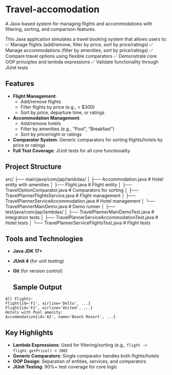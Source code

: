 # Travel-accomodation
A Java-based system for managing flights and accommodations with filtering, sorting, and comparison features.

This Java application simulates a travel booking system that allows users to:
✅ Manage flights (add/remove, filter by price, sort by price/ratings)
✅ Manage accommodations (filter by amenities, sort by price/ratings)
✅ Compare travel options using flexible comparators
✅ Demonstrate core OOP principles and lambda expressions
✅ Validate functionality through JUnit tests

## Features
- **Flight Management**: 
  - Add/remove flights
  - Filter flights by price (e.g., < $300)
  - Sort by price, departure time, or ratings
- **Accommodation Management**:
  - Add/remove hotels
  - Filter by amenities (e.g., "Pool", "Breakfast")
  - Sort by price/night or ratings
- **Comparator System**: Generic comparators for sorting flights/hotels by price or ratings
- **Full Test Coverage**: JUnit tests for all core functionality

## Project Structure
src/
├── main/java/com/jap/lambdas/
│ ├── Accommodation.java # Hotel entity with amenities
│ ├── Flight.java # Flight entity
│ ├── TravelOptionComparator.java # Comparators for sorting
│ ├── TravelPlannerFlightsService.java # Flight management
│ ├── TravelPlannerServiceAccommodation.java # Hotel management
│ └── TravelPlannerMainDemo.java # Demo runner
│
├── test/java/com/jap/lambdas/
│ ├── TravelPlannerMainDemoTest.java # Integration tests
│ ├── TravelPlannerServiceAccommodationTest.java # Hotel tests
│ └── TravelPlannerServiceFlightsTest.java # Flight tests

## Tools and Technologies
- **Java JDK 17+**
- **JUnit 4** (for unit testing)
- **Git** (for version control)

  ## Sample Output
```
All Flights:
Flight{id='F1', airline='Delta', ...}
Flight{id='F2', airline='United', ...}
Hotels with Pool amenity:
Accommodation{id='A2', name='Beach Resort', ...}
```


## Key Highlights
- **Lambda Expressions**: Used for filtering/sorting (e.g., `flight -> flight.getPrice() < 300`)
- **Generic Comparators**: Single comparator handles both flights/hotels
- **OOP Design**: Separation of entities, services, and comparators
- **JUnit Testing**: 90%+ test coverage for core logic
